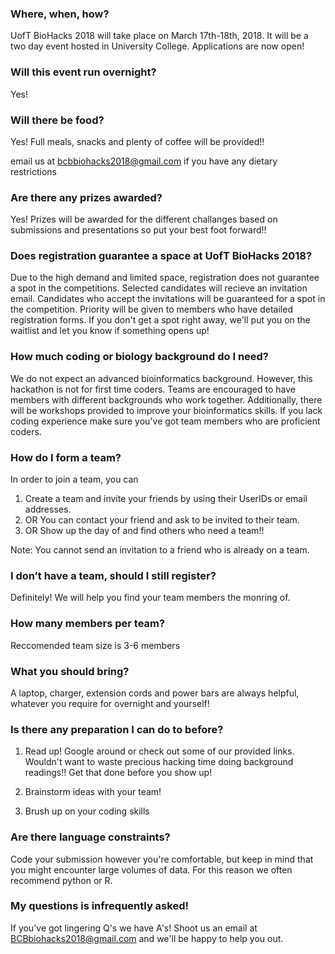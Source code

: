 ### Where, when, how?

UofT BioHacks 2018 will take place on March 17th-18th, 2018. It will be a two day
event hosted in University College. Applications are now open!

### Will this event run overnight?

Yes!

### Will there be food?

Yes! Full meals, snacks and plenty of coffee will be provided!!

email us at bcbbiohacks2018@gmail.com if you have any dietary restrictions

### Are there any prizes awarded?

Yes! Prizes will be awarded for the different challanges based on submissions
and presentations so put your best foot forward!!

### Does registration guarantee a space at UofT BioHacks 2018?

Due to the high demand and limited space, registration does not guarantee a
spot in the competitions. Selected candidates will recieve an invitation email.
Candidates who accept the invitations will be guaranteed for a spot in the
competition. Priority will be given to members who have detailed registration
forms. If you don't get a spot right away, we'll put you on the waitlist and
let you know if something opens up!

### How much coding or biology background do I need?

We do not expect an advanced bioinformatics background. However, this hackathon
is not for first time coders. Teams are encouraged to have members with
different backgrounds who work together. Additionally, there will be workshops
provided to improve your bioinformatics skills.  If you lack coding experience make sure
you've got team members who are proficient coders.

### How do I form a team?

In order to join a team, you can

1. Create a team and invite your friends by using their UserIDs or email addresses.
1. OR You can contact your friend and ask to be invited to their team.
1. OR Show up the day of and find others who need a team!!

Note: You cannot send an invitation to a friend who is already on a team.

### I don’t have a team, should I still register?

Definitely! We will help you find your team members the monring of.

### How many members per team?

Reccomended team size is 3-6 members

### What you should bring?

A laptop, charger, extension cords and power bars are always helpful, whatever you require for overnight and yourself!

### Is there any preparation I can do to before?

1) Read up! Google around or check out some of our provided links.  Wouldn't want to waste precious hacking time doing background readings!! Get that done before you show up!

2) Brainstorm ideas with your team!

3) Brush up on your coding skills

### Are there language constraints?

Code your submission however you're comfortable, but keep in mind that you
might encounter large volumes of data. For this reason we often recommend
python or R.

### My questions is infrequently asked!

If you've got lingering Q's we have A's! Shoot us an email at
BCBbiohacks2018@gmail.com and we'll be happy to help you out.
